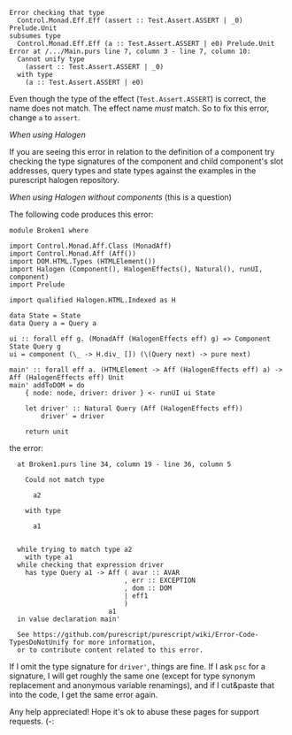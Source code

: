 ```
Error checking that type
  Control.Monad.Eff.Eff (assert :: Test.Assert.ASSERT | _0) Prelude.Unit
subsumes type
  Control.Monad.Eff.Eff (a :: Test.Assert.ASSERT | e0) Prelude.Unit
Error at /.../Main.purs line 7, column 3 - line 7, column 10:
  Cannot unify type
    (assert :: Test.Assert.ASSERT | _0)
  with type
    (a :: Test.Assert.ASSERT | e0)
```

Even though the type of the effect (`Test.Assert.ASSERT`) is correct, the name does not match. The effect name *must* match. So to fix this error, change `a` to `assert`. 

*When using Halogen*

If you are seeing this error in relation to the definition of a component try checking the type signatures  of the component and child component's slot addresses, query types and state types against the examples in the purescript halogen repository.

*When using Halogen without components* (this is a question)

The following code produces this error:

```
module Broken1 where

import Control.Monad.Aff.Class (MonadAff)
import Control.Monad.Aff (Aff())
import DOM.HTML.Types (HTMLElement())
import Halogen (Component(), HalogenEffects(), Natural(), runUI, component)
import Prelude

import qualified Halogen.HTML.Indexed as H

data State = State
data Query a = Query a

ui :: forall eff g. (MonadAff (HalogenEffects eff) g) => Component State Query g
ui = component (\_ -> H.div_ []) (\(Query next) -> pure next)

main' :: forall eff a. (HTMLElement -> Aff (HalogenEffects eff) a) -> Aff (HalogenEffects eff) Unit
main' addToDOM = do
    { node: node, driver: driver } <- runUI ui State

    let driver' :: Natural Query (Aff (HalogenEffects eff))
        driver' = driver

    return unit
```

the error:

```
  at Broken1.purs line 34, column 19 - line 36, column 5

    Could not match type

      a2

    with type

      a1


  while trying to match type a2
    with type a1
  while checking that expression driver
    has type Query a1 -> Aff ( avar :: AVAR
                             , err :: EXCEPTION
                             , dom :: DOM
                             | eff1
                             )
                         a1
  in value declaration main'

  See https://github.com/purescript/purescript/wiki/Error-Code-TypesDoNotUnify for more information,
  or to contribute content related to this error.
```

If I omit the type signature for `driver'`, things are fine.  If I ask `psc` for a signature, I will get roughly the same one (except for type synonym replacement and anonymous variable renamings), and if I cut&paste that into the code, I get the same error again.

Any help appreciated!  Hope it's ok to abuse these pages for support requests.  (-: